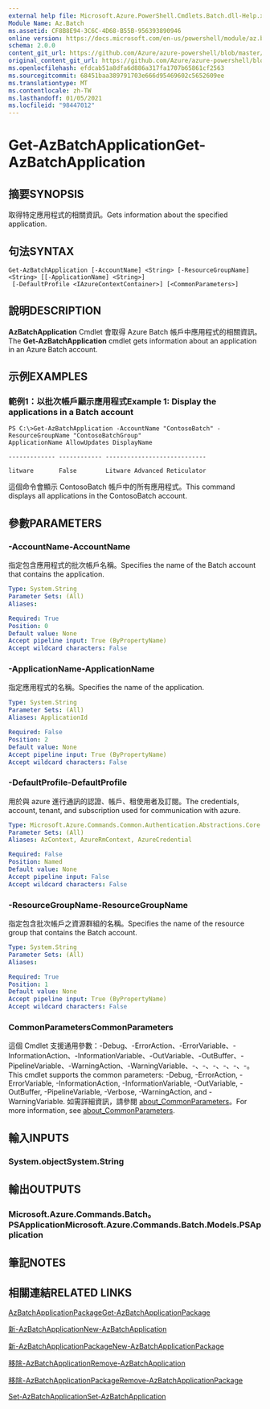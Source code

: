 ```yaml
---
external help file: Microsoft.Azure.PowerShell.Cmdlets.Batch.dll-Help.xml
Module Name: Az.Batch
ms.assetid: CF8B8E94-3C6C-4D68-B55B-956393890946
online version: https://docs.microsoft.com/en-us/powershell/module/az.batch/get-azbatchapplication
schema: 2.0.0
content_git_url: https://github.com/Azure/azure-powershell/blob/master/src/Batch/Batch/help/Get-AzBatchApplication.md
original_content_git_url: https://github.com/Azure/azure-powershell/blob/master/src/Batch/Batch/help/Get-AzBatchApplication.md
ms.openlocfilehash: efdcab51a8dfa6d886a317fa1707b65861cf2563
ms.sourcegitcommit: 68451baa389791703e666d95469602c5652609ee
ms.translationtype: MT
ms.contentlocale: zh-TW
ms.lasthandoff: 01/05/2021
ms.locfileid: "98447012"
---
```

# <span data-ttu-id="b14ee-101">Get-AzBatchApplication</span><span class="sxs-lookup"><span data-stu-id="b14ee-101">Get-AzBatchApplication</span></span>

## <span data-ttu-id="b14ee-102">摘要</span><span class="sxs-lookup"><span data-stu-id="b14ee-102">SYNOPSIS</span></span>
<span data-ttu-id="b14ee-103">取得特定應用程式的相關資訊。</span><span class="sxs-lookup"><span data-stu-id="b14ee-103">Gets information about the specified application.</span></span>

## <span data-ttu-id="b14ee-104">句法</span><span class="sxs-lookup"><span data-stu-id="b14ee-104">SYNTAX</span></span>

```
Get-AzBatchApplication [-AccountName] <String> [-ResourceGroupName] <String> [[-ApplicationName] <String>]
 [-DefaultProfile <IAzureContextContainer>] [<CommonParameters>]
```

## <span data-ttu-id="b14ee-105">說明</span><span class="sxs-lookup"><span data-stu-id="b14ee-105">DESCRIPTION</span></span>
<span data-ttu-id="b14ee-106">**AzBatchApplication** Cmdlet 會取得 Azure Batch 帳戶中應用程式的相關資訊。</span><span class="sxs-lookup"><span data-stu-id="b14ee-106">The **Get-AzBatchApplication** cmdlet gets information about an application in an Azure Batch account.</span></span>

## <span data-ttu-id="b14ee-107">示例</span><span class="sxs-lookup"><span data-stu-id="b14ee-107">EXAMPLES</span></span>

### <span data-ttu-id="b14ee-108">範例1：以批次帳戶顯示應用程式</span><span class="sxs-lookup"><span data-stu-id="b14ee-108">Example 1: Display the applications in a Batch account</span></span>
```
PS C:\>Get-AzBatchApplication -AccountName "ContosoBatch" -ResourceGroupName "ContosoBatchGroup"
ApplicationName AllowUpdates DisplayName

------------- ------------ ----------------------------

litware       False        Litware Advanced Reticulator
```

<span data-ttu-id="b14ee-109">這個命令會顯示 ContosoBatch 帳戶中的所有應用程式。</span><span class="sxs-lookup"><span data-stu-id="b14ee-109">This command displays all applications in the ContosoBatch account.</span></span>

## <span data-ttu-id="b14ee-110">參數</span><span class="sxs-lookup"><span data-stu-id="b14ee-110">PARAMETERS</span></span>

### <span data-ttu-id="b14ee-111">-AccountName</span><span class="sxs-lookup"><span data-stu-id="b14ee-111">-AccountName</span></span>
<span data-ttu-id="b14ee-112">指定包含應用程式的批次帳戶名稱。</span><span class="sxs-lookup"><span data-stu-id="b14ee-112">Specifies the name of the Batch account that contains the application.</span></span>

```yaml
Type: System.String
Parameter Sets: (All)
Aliases:

Required: True
Position: 0
Default value: None
Accept pipeline input: True (ByPropertyName)
Accept wildcard characters: False
```

### <span data-ttu-id="b14ee-113">-ApplicationName</span><span class="sxs-lookup"><span data-stu-id="b14ee-113">-ApplicationName</span></span>
<span data-ttu-id="b14ee-114">指定應用程式的名稱。</span><span class="sxs-lookup"><span data-stu-id="b14ee-114">Specifies the name of the application.</span></span>

```yaml
Type: System.String
Parameter Sets: (All)
Aliases: ApplicationId

Required: False
Position: 2
Default value: None
Accept pipeline input: True (ByPropertyName)
Accept wildcard characters: False
```

### <span data-ttu-id="b14ee-115">-DefaultProfile</span><span class="sxs-lookup"><span data-stu-id="b14ee-115">-DefaultProfile</span></span>
<span data-ttu-id="b14ee-116">用於與 azure 進行通訊的認證、帳戶、租使用者及訂閱。</span><span class="sxs-lookup"><span data-stu-id="b14ee-116">The credentials, account, tenant, and subscription used for communication with azure.</span></span>

```yaml
Type: Microsoft.Azure.Commands.Common.Authentication.Abstractions.Core.IAzureContextContainer
Parameter Sets: (All)
Aliases: AzContext, AzureRmContext, AzureCredential

Required: False
Position: Named
Default value: None
Accept pipeline input: False
Accept wildcard characters: False
```

### <span data-ttu-id="b14ee-117">-ResourceGroupName</span><span class="sxs-lookup"><span data-stu-id="b14ee-117">-ResourceGroupName</span></span>
<span data-ttu-id="b14ee-118">指定包含批次帳戶之資源群組的名稱。</span><span class="sxs-lookup"><span data-stu-id="b14ee-118">Specifies the name of the resource group that contains the Batch account.</span></span>

```yaml
Type: System.String
Parameter Sets: (All)
Aliases:

Required: True
Position: 1
Default value: None
Accept pipeline input: True (ByPropertyName)
Accept wildcard characters: False
```

### <span data-ttu-id="b14ee-119">CommonParameters</span><span class="sxs-lookup"><span data-stu-id="b14ee-119">CommonParameters</span></span>
<span data-ttu-id="b14ee-120">這個 Cmdlet 支援通用參數：-Debug、-ErrorAction、-ErrorVariable、-InformationAction、-InformationVariable、-OutVariable、-OutBuffer、-PipelineVariable、-WarningAction、-WarningVariable、-、-、-、-、-、-。</span><span class="sxs-lookup"><span data-stu-id="b14ee-120">This cmdlet supports the common parameters: -Debug, -ErrorAction, -ErrorVariable, -InformationAction, -InformationVariable, -OutVariable, -OutBuffer, -PipelineVariable, -Verbose, -WarningAction, and -WarningVariable.</span></span> <span data-ttu-id="b14ee-121">如需詳細資訊，請參閱 [about_CommonParameters](http://go.microsoft.com/fwlink/?LinkID=113216)。</span><span class="sxs-lookup"><span data-stu-id="b14ee-121">For more information, see [about_CommonParameters](http://go.microsoft.com/fwlink/?LinkID=113216).</span></span>

## <span data-ttu-id="b14ee-122">輸入</span><span class="sxs-lookup"><span data-stu-id="b14ee-122">INPUTS</span></span>

### <span data-ttu-id="b14ee-123">System.object</span><span class="sxs-lookup"><span data-stu-id="b14ee-123">System.String</span></span>

## <span data-ttu-id="b14ee-124">輸出</span><span class="sxs-lookup"><span data-stu-id="b14ee-124">OUTPUTS</span></span>

### <span data-ttu-id="b14ee-125">Microsoft.Azure.Commands.Batch。PSApplication</span><span class="sxs-lookup"><span data-stu-id="b14ee-125">Microsoft.Azure.Commands.Batch.Models.PSApplication</span></span>

## <span data-ttu-id="b14ee-126">筆記</span><span class="sxs-lookup"><span data-stu-id="b14ee-126">NOTES</span></span>

## <span data-ttu-id="b14ee-127">相關連結</span><span class="sxs-lookup"><span data-stu-id="b14ee-127">RELATED LINKS</span></span>

[<span data-ttu-id="b14ee-128">AzBatchApplicationPackage</span><span class="sxs-lookup"><span data-stu-id="b14ee-128">Get-AzBatchApplicationPackage</span></span>](./Get-AzBatchApplicationPackage.md)

[<span data-ttu-id="b14ee-129">新-AzBatchApplication</span><span class="sxs-lookup"><span data-stu-id="b14ee-129">New-AzBatchApplication</span></span>](./New-AzBatchApplication.md)

[<span data-ttu-id="b14ee-130">新-AzBatchApplicationPackage</span><span class="sxs-lookup"><span data-stu-id="b14ee-130">New-AzBatchApplicationPackage</span></span>](./New-AzBatchApplicationPackage.md)

[<span data-ttu-id="b14ee-131">移除-AzBatchApplication</span><span class="sxs-lookup"><span data-stu-id="b14ee-131">Remove-AzBatchApplication</span></span>](./Remove-AzBatchApplication.md)

[<span data-ttu-id="b14ee-132">移除-AzBatchApplicationPackage</span><span class="sxs-lookup"><span data-stu-id="b14ee-132">Remove-AzBatchApplicationPackage</span></span>](./Remove-AzBatchApplicationPackage.md)

[<span data-ttu-id="b14ee-133">Set-AzBatchApplication</span><span class="sxs-lookup"><span data-stu-id="b14ee-133">Set-AzBatchApplication</span></span>](./Set-AzBatchApplication.md)



